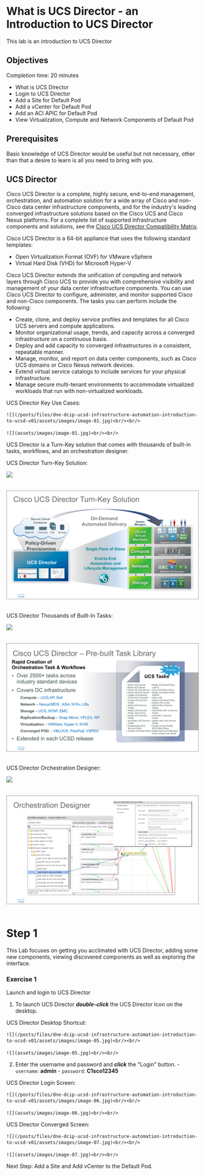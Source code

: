 # What is UCS Director - an Introduction to UCS Director

This lab is an introduction to UCS Director

## Objectives

Completion time: 20 minutes

  - What is UCS Director
  - Login to UCS Director
  - Add a Site for Default Pod
  - Add a vCenter for Default Pod
  - Add an ACI APIC for Default Pod
  - View Virtualization, Compute and Network Components of Default Pod

## Prerequisites

Basic knowledge of UCS Director would be useful but not necessary, other than that a desire to learn is all you need to bring with you.

## UCS Director

Cisco UCS Director is a complete, highly secure, end-to-end management, orchestration, and automation solution for a wide array of Cisco and non-Cisco data center infrastructure components, and for the industry's leading converged infrastructure solutions based on the Cisco UCS and Cisco Nexus platforms. For a complete list of supported infrastructure components and solutions, see the [Cisco UCS Director Compatibility Matrix](http://www.cisco.com/c/en/us/support/servers-unified-computing/ucs-director/products-device-support-tables-list.html).

Cisco UCS Director is a 64-bit appliance that uses the following standard templates:

  - Open Virtualization Format (OVF) for VMware vSphere
  - Virtual Hard Disk (VHD) for Microsoft Hyper-V

Cisco UCS Director extends the unification of computing and network layers through Cisco UCS to provide you with comprehensive visibility and management of your data center infrastructure components. You can use Cisco UCS Director to configure, administer, and monitor supported Cisco and non-Cisco components. The tasks you can perform include the following:

  - Create, clone, and deploy service profiles and templates for all Cisco UCS servers and compute applications.
  - Monitor organizational usage, trends, and capacity across a converged infrastructure on a continuous basis.
  - Deploy and add capacity to converged infrastructures in a consistent, repeatable manner.
  - Manage, monitor, and report on data center components, such as Cisco UCS domains or Cisco Nexus network devices.
  - Extend virtual service catalogs to include services for your physical infrastructure.
  - Manage secure multi-tenant environments to accommodate virtualized workloads that run with non-virtualized workloads.

  UCS Director Key Use Cases:

    ![](/posts/files/dne-dcip-ucsd-infrastructure-automation-introduction-to-ucsd-v01/assets/images/image-01.jpg)<br/><br/>

    ![](assets/images/image-01.jpg)<br/><br/>

UCS Director is a Turn-Key solution that comes with thousands of built-in tasks, workflows, and an orchestration designer.

UCS Director Turn-Key Solution:

  ![](/posts/files/dne-dcip-ucsd-infrastructure-automation-introduction-to-ucsd-v01/assets/images/image-02.jpg)<br/><br/>

  ![](assets/images/image-02.jpg)<br/><br/>

UCS Director Thousands of Built-In Tasks:

  ![](/posts/files/dne-dcip-ucsd-infrastructure-automation-introduction-to-ucsd-v01/assets/images/image-03.jpg)<br/><br/>

  ![](assets/images/image-03.jpg)<br/><br/>

UCS Director Orchestration Designer:

  ![](/posts/files/dne-dcip-ucsd-infrastructure-automation-introduction-to-ucsd-v01/assets/images/image-04.jpg)<br/><br/>

  ![](assets/images/image-04.jpg)<br/><br/>

# Step 1

This Lab focuses on getting you acclimated with UCS Director, adding some new components, viewing discovered components as well as exploring the interface.

### Exercise 1
Launch and login to UCS Director

  1. To launch UCS Director ***double-click*** the UCS Director Icon on the desktop.

  UCS Director Desktop Shortcut:

    ![](/posts/files/dne-dcip-ucsd-infrastructure-automation-introduction-to-ucsd-v01/assets/images/image-05.jpg)<br/><br/>

    ![](assets/images/image-05.jpg)<br/><br/>

  2. Enter the username and password and ***click*** the "Login" button.
    - `username`: **admin**
    - `password`: **C1sco12345**

  UCS Director Login Screen:

    ![](/posts/files/dne-dcip-ucsd-infrastructure-automation-introduction-to-ucsd-v01/assets/images/image-06.jpg)<br/><br/>

    ![](assets/images/image-06.jpg)<br/><br/>

  UCS Director Converged Screen:

    ![](/posts/files/dne-dcip-ucsd-infrastructure-automation-introduction-to-ucsd-v01/assets/images/image-07.jpg)<br/><br/>

    ![](assets/images/image-07.jpg)<br/><br/>

Next Step: Add a Site and Add vCenter to the Default Pod.
